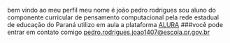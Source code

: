 bem vindo ao meu perfil
meu nome é joão pedro rodrigues
sou aluno do componente curricular de pensamento computacional pela rede estadual de educação do Paraná
utilizo em aula a plataforma [ALURA](https://www.alura.com.br)
###vocẽ pode entrar em contato comigo 
pedro.rodrigues.joao1407@escola.pr.gov.br
